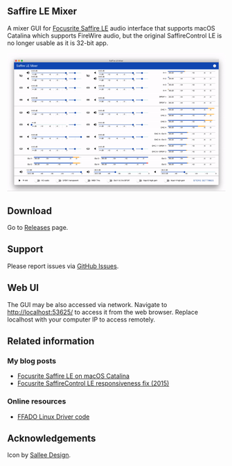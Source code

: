 ## Saffire LE Mixer

A mixer GUI for [Focusrite Saffire LE](http://web.archive.org/web/20071011003332/http://www.focusrite.com/product/saffire_le/) audio interface that supports macOS Catalina which supports FireWire audio, but the original SaffireControl LE is no longer usable as it is 32-bit app.

![Demo](.assets/demo.gif)

## Download

Go to [Releases](https://github.com/kfigiela/saffire-mixer-ui/releases) page.

## Support

Please report issues via [GitHub Issues](https://github.com/kfigiela/saffire-mixer-ui/issues).

## Web UI

The GUI may be also accessed via network. Navigate to [http://localhost:53625/](http://localhost:53625/) to access it from the web browser. Replace localhost with your computer IP to access remotely.

## Related information

### My blog posts

* [Focusrite Saffire LE on macOS Catalina](https://kfigiela.github.io/2019/10/19/focusrite-saffire-le-macos-catalina/)
* [Focusrite SaffireControl LE responsiveness fix (2015)](https://kfigiela.github.io/2015/10/11/focusrite-saffire-control-le-responsiveness-fix/)

### Online resources

* [FFADO Linux Driver code](https://github.com/adiknoth/ffado/tree/master/libffado/src/bebob/focusrite)

## Acknowledgements

Icon by [Sallee Design](http://www.iconarchive.com/show/music-icons-by-salleedesign/speaker-black-icon.html).
